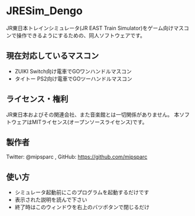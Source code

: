 # JRESim_Dengo
JR東日本トレインシミュレータ(JR EAST Train Simulator)をゲーム向けマスコンで操作できるようにするための、同人ソフトウェアです。

## 現在対応しているマスコン
- ZUIKI Switch向け電車でGOワンハンドルマスコン
- タイトー PS2向け電車でGOツーハンドルマスコン

## ライセンス・権利
JR東日本およびその関連会社、また音楽館とは一切関係がありません。
本ソフトウェアはMITライセンス(オープンソースライセンス)です。

## 製作者
Twitter: @mipsparc , GitHub: https://github.com/mipsparc

## 使い方
- シミュレータ起動前にこのプログラムを起動するだけです
- 表示された説明を読んで下さい
- 終了時はこのウィンドウを右上のバツボタンで閉じるだけ
